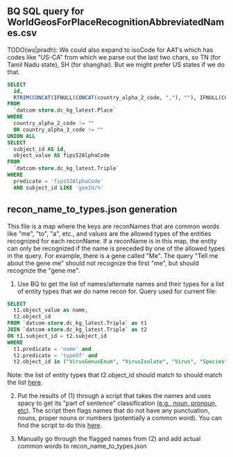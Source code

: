 ## BQ SQL query for WorldGeosForPlaceRecognitionAbbreviatedNames.csv

TODO(ws|pradh): We could also expand to isoCode for AA1's which has codes like "US-CA" from which we parse out the last two chars, so TN (for Tamil Nadu state), SH (for shanghai). But we might prefer US states if we do that.

```sql
SELECT
  id,
  RTRIM(CONCAT(IFNULL(CONCAT(country_alpha_2_code, ","), ""), IFNULL(CONCAT(country_alpha_3_code, ","), "")), ",") AS abbreviatedNames
FROM
  `datcom-store.dc_kg_latest.Place`
WHERE
  country_alpha_2_code != ""
  OR country_alpha_3_code != ""
UNION ALL
SELECT
  subject_id AS id,
  object_value AS fips52AlphaCode
FROM
  `datcom-store.dc_kg_latest.Triple`
WHERE
  predicate = 'fips52AlphaCode'
  AND subject_id LIKE 'geoId/%'
```

## recon_name_to_types.json generation

This file is a map where the keys are reconNames that are common words like "me", "to", "a", etc., and values are the allowed types of the entities recognized for each reconName. If a reconName is in this map, the entity can only be recognized if the name is preceded by one of the allowed types in the query.
For example, there is a gene called "Me". The query "Tell me about the gene me" should not recognize the first "me", but should recognize the "gene me".

1. Use BQ to get the list of names/alternate names and their types for a list of entity types that we do name recon for. Query used for current file:

```sql
SELECT
  t1.object_value as name,
  t2.object_id
FROM `datcom-store.dc_kg_latest.Triple` as t1
JOIN `datcom-store.dc_kg_latest.Triple` as t2
ON t1.subject_id = t2.subject_id 
WHERE 
  t1.predicate = 'name' and
  t2.predicate = 'typeOf' and
  t2.object_id in ("VirusGenusEnum", "VirusIsolate", "Virus", "Species", "BiologicalSpecimen", "GeneticVariant", "Gene", "Disease", "ICD10Section", "ICD10Code", "MeSHDescriptor", "Drug", "AnatomicalTherapeuticChemicalCode", "MeSHSupplementaryRecord")
```

Note: the list of entity types that t2.object_id should match to should match the list [here](https://source.corp.google.com/piper///depot/google3/datacommons/import/mcf_vocab.h;l=459-464;rcl=625130528).

2. Put the results of (1) through a script that takes the names and uses spacy to get its "part of sentence" classification ([e.g., noun, pronoun, etc](https://melaniewalsh.github.io/Intro-Cultural-Analytics/05-Text-Analysis/13-POS-Keywords.html#spacy-part-of-speech-tagging)). The script then flags names that do not have any punctuation, nouns, proper nouns or numbers (potentially a common word). You can find the script to do this [here](https://github.com/datacommonsorg/website/tree/master/tools/nl/common_name_entity).

3. Manually go through the flagged names from (2) and add actual common words to recon_name_to_types.json